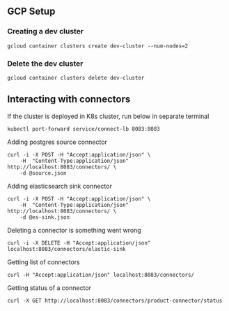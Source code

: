 

## GCP Setup

### Creating a dev cluster

```
gcloud container clusters create dev-cluster --num-nodes=2
```

### Delete the dev cluster

```
gcloud container clusters delete dev-cluster
```


## Interacting with connectors

If the cluster is deployed in K8s cluster, run below in separate terminal

```
kubectl port-forward service/connect-lb 8083:8083
```

Adding postgres source connector

```
curl -i -X POST -H "Accept:application/json" \
    -H  "Content-Type:application/json" http://localhost:8083/connectors/ \
    -d @source.json
```

Adding elasticsearch sink connector

```
curl -i -X POST -H "Accept:application/json" \
    -H  "Content-Type:application/json" http://localhost:8083/connectors/ \
    -d @es-sink.json
```

Deleting a connector is something went wrong

```
curl -i -X DELETE -H "Accept:application/json" localhost:8083/connectors/elastic-sink
```

Getting list of connectors

```
curl -H "Accept:application/json" localhost:8083/connectors/
```

Getting status of a connector 

```
curl -X GET http://localhost:8083/connectors/product-connector/status 
```